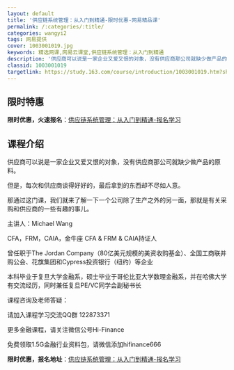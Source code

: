 ```yaml
---
layout: default
title: '供应链系统管理：从入门到精通-限时优惠-网易精品课'
permalink: /:categories/:title/
categories: wangyi2
tags: 网易提供
cover: 1003001019.jpg
keywords: 精选网课,网易云课堂,供应链系统管理：从入门到精通
description: '供应商可以说是一家企业又爱又恨的对象，没有供应商那公司就缺少做产品的原料。但是，每次和供应商谈得好好的，最后拿到的东西却'
classid: 1003001019
targetlink: https://study.163.com/course/introduction/1003001019.htm?share=1&shareId=1025206652&utm_campaign=share&utm_medium=iphoneShare&utm_source=&utm_u=1025206652
---
```


## 限时特惠

**限时优惠，火速报名**：[供应链系统管理：从入门到精通-报名学习](https://study.163.com/course/introduction/1003001019.htm?share=1&shareId=1025206652&utm_campaign=share&utm_medium=iphoneShare&utm_source=&utm_u=1025206652)

## 课程介绍

供应商可以说是一家企业又爱又恨的对象，没有供应商那公司就缺少做产品的原料。

但是，每次和供应商谈得好好的，最后拿到的东西却不尽如人意。

那通过这门课，我们就来了解一下一个公司除了生产之外的另一面，那就是有关采购和供应商的一些有趣的事儿。



主讲人：Michael Wang

CFA，FRM，CAIA，金牛座 CFA & FRM & CAIA持证人

曾任职于The Jordan Company（80亿美元规模的美资收购基金）、全国工商联并购公会、花旗集团和Cypress投资银行（纽约）等企业

本科毕业于复旦大学金融系，硕士毕业于哥伦比亚大学数理金融系，并在哈佛大学有交流经历，同时兼任复旦PE/VC同学会副秘书长



课程咨询及老师答疑：

请加入课程学习交流QQ群  122873371

更多金融课程，请关注微信公号Hi-Finance

免费领取1.5G金融行业资料包，请微信添加hifinance666

**限时优惠，报名地址**：[供应链系统管理：从入门到精通-报名学习](https://study.163.com/course/introduction/1003001019.htm?share=1&shareId=1025206652&utm_campaign=share&utm_medium=iphoneShare&utm_source=&utm_u=1025206652)

